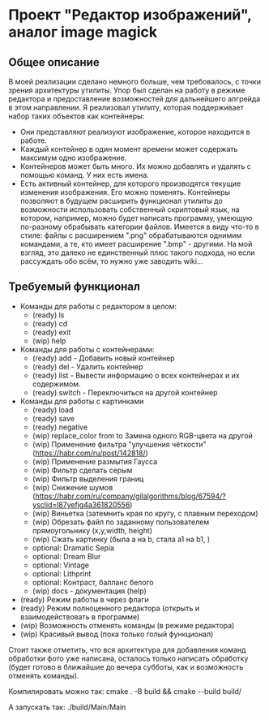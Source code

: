# Проект "Редактор изображений", аналог image magick

## Общее описание

В моей реализации сделано немного больше, чем требовалось, с точки зрения архитектуры утилиты. Упор был сделан на работу в режиме редактора и предоставление возможностей для дальнейшего апгрейда в этом направлении.
Я реализовал утилиту, которая поддерживает набор таких объектов как контейнеры:
+ Они представляют реализуют изображение, которое находится в работе.
+ Каждый контейнер в один момент времени может содержать максимум одно изображение.
+ Контейнеров может быть много. Их можно добавлять и удалять с помощью команд. У них есть имена.
+ Есть активный контейнер, для которого производятся текущие изменения изображения. Его можно поменять.
Контейнеры позволяют в будущем расширить функционал утилиты до возможности использовать собственный скриптовый язык, на котором, например, можно будет написать программу, умеющую по-разному обрабывать категории файлов. Имеется в виду что-то в стиле: файлы с расширением ".png" обрабатываются однимим командами, а те, кто имеет расширение ".bmp" - другими. На мой взгляд, это далеко не единственный плюс такого подхода, но если рассуждать обо всём, то нужно уже заводить wiki...

## Требуемый функционал

+ Команды для работы с редактором в целом:
  - (ready) ls
  - (ready) cd
  - (ready) exit
  - (wip)   help
+ Команды для работы с контейнерами:
  - (ready) add    - Добавить новый контейнер
  - (ready) del    - Удалить контейнер
  - (ready) list   - Вывести информацию о всех контейнерах и их содержимом.
  - (ready) switch - Переключиться на другой контейнер
+ Команды для работы с картинками
  - (ready) load
  - (ready) save
  - (ready) negative
  - (wip)   replace_color from to Замена одного RGB-цвета на другой 
  - (wip)   Применение фильтра "улучшения чёткости" (https://habr.com/ru/post/142818/)
  - (wip)   Применение размытия Гаусса
  - (wip)   Фильтр сделать серым
  - (wip)   Фильтр выделения границ
  - (wip)   Снижение шумов (https://habr.com/ru/company/gilalgorithms/blog/67594/?ysclid=l87yefjg4a361820556)
  - (wip)   Виньетка (затемнить края по кругу, с плавным переходом)
  - (wip)   Обрезать файл по заданному пользователем прямоугольнику (x,y,width, height)
  - (wip)   Сжать картинку (была a на b, стала a1 на b1, )
  - optional: Dramatic Sepia
  - optional: Dream Blur
  - optional: Vintage
  - optional: Lithprint
  - optional: Контраст, балланс белого 
  - (wip)   docs - документация (help)
+ (ready) Режим работы в через флаги
+ (ready) Режим полноценного редактора (открыть и взаимодействовать в программе)
+ (wip)   Возможность отменять команды (в режиме редактора)
+ (wip)   Красивый вывод (пока только голый функционал)

Стоит также отметить, что вся архитектура для добавления команд обработки фото уже написана, осталось только написать обработку (будет готово в ближайшие до вечера субботы, как и возможность отменять команды).

Компилировать можно так:
cmake . -B build && cmake --build build/

А запускать так:
./build/Main/Main